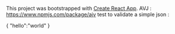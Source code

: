 This project was bootstrapped with [Create React App](https://github.com/facebook/create-react-app).
AVJ : https://www.npmjs.com/package/ajv
test to validate a simple json :

{
 "hello":"world"
}

